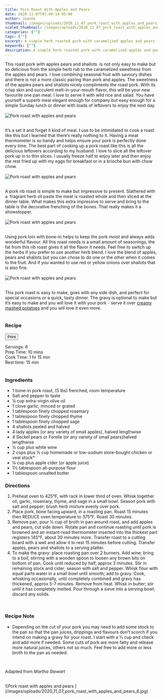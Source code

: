 ```yaml
---
title: Pork Roast With Apples and Pears
date: 2020-11-07T07:09:14-05:00
author: Joanne
thumbnail: /images/uploads/2020_11_07_pork_roast_with_apples_and_pears_1.jpg
scaled_thumbnail: /images/uploads/2020_11_07_pork_roast_with_apples_and_pears_0.jpg
categories: [""]
tags: [""]
excerpt: A simple herb roasted pork with caramelized apples and pears 
keywords: [""]
description: A simple herb roasted pork with caramelized apples and pears 
---
```

<span class="blog-text">

This roast pork with apples pears and shallots  is not only easy to make but so delicious from the simple herb rub to the caramelized sweetness from the apples and pears. I love combining seasonal fruit with savoury dishes and there is not a more classic pairing than pork and apples. The sweetness of the apples pears and shallots nicely compliments the roast pork. With its crisp skin and succulent melt-in-your-mouth flavor, this will be your new favourite one pan meal. I love to serve it with wild rice and salad. You have yourself a superb meal elegant enough for company but easy enough for a simple Sunday lunch or dinner with loads of leftovers to enjoy the next day. 
</br>
</br>
![Pork roast with apples and pears ](/images/uploads/2020_11_07_pork_roast_with_apples_and_pears_2.jpg)
</br>
</br>

It’s a set it and forget it kind of meal. I use to be intimidated to cook a roast like this but I learned that there’s really nothing to it. Having a meat thermometer is so handy and helps ensure your pork is perfectly done every time. The best part of cooking up a pork roast like this is all the delicious leftovers according to my husband. I love to slice all the leftover pork up in to thin slices. I usually freeze half to enjoy later and then enjoy the rest fried up with my eggs for breakfast or in a brioche bun with chow chow. 
</br>
</br>
![Pork roast with apples and pears ](/images/uploads/2020_11_07_pork_roast_with_apples_and_pears_3.jpg)
</br>
</br>

A pork rib roast is simple to make but impressive to present. Slathered with a  fragrant herb oil paste the meat is roasted whole and then sliced at the dinner table. What makes this extra impressive to serve and bring to the table is the decorative frenching of the bones. That really makes it a showstopper.
</br>
</br>
![Pork roast with apples and pears ](/images/uploads/2020_11_07_pork_roast_with_apples_and_pears_4.jpg)
</br>
</br>

Using pork loin with bone-in helps to keep the pork moist and always adds wonderful flavour. All this roast needs is a small amount of seasonings, the fat from this rib roast gives it all the flavor it needs. Feel free to switch up the herbs if you prefer to use another herb blend. I love the blend of apples, pears and shallots but you can chose to do one or the other when it comes to the fruit. And if you wanted to use red or yellow onions over shallots that is also fine. 
</br>
</br>
![Pork roast with apples and pears ](/images/uploads/2020_11_07_pork_roast_with_apples_and_pears_5.jpg)
</br>
</br>

This pork roast is easy to make, goes with any side dish, and perfect for special occasions or a quick, tasty dinner. The gravy is optional to make but it’s easy to make and you will love it with your pork - serve it over [creamy mashed potatoes](https://www.oliveandmango.com/simple-creamy-mashed-potatoes/) and you will love it even more.
</br>
</br>
<!--{{< youtube 2U5KL1buARQ >}}
</br>
</br>-->
</span>

### Recipe
<div print_button><form>
<input type="button" value="Print" class="btn__print" onClick="window.print()">
</form></div>

<div>Servings: <span itemprop="recipeYield">6</div>
<div>Prep Time: <meta itemprop="prepTime" content="PT10M">10 mins</div>
<div>Cook Time: <meta itemprop="cookTime" content="PT75M">1 hr 15 min </div>
<div>Rest time: 15 min</div>
</br>

### Ingredients

* <span itemprop="recipeIngredient">1 bone-in pork roast, (5 lbs) frenched, room temperature </span>
* <span itemprop="recipeIngredient">Salt and pepper to taste </span>
* <span itemprop="recipeIngredient">&frac14; cup extra-virgin olive oil </span>
* <span itemprop="recipeIngredient">1 clove garlic, minced or grated </span>
* <span itemprop="recipeIngredient">1 tablespoon finely chopped rosemary </span>
* <span itemprop="recipeIngredient">1 tablespoon finely chopped thyme </span>
* <span itemprop="recipeIngredient">1 tablespoon finely chopped sage </span>
* <span itemprop="recipeIngredient">4 shallots peeled and halved </span>
* <span itemprop="recipeIngredient">4 lady apples (or any variety of small apples), halved lengthwise </span>
* <span itemprop="recipeIngredient">4 Seckel pears or Forelle (or any variety of small pears)halved lengthwise </span>
* <span itemprop="recipeIngredient">&frac12; cup plus white wine </span>
* <span itemprop="recipeIngredient">2 cups plus &frac12; cup homemade or low-sodium store-bought chicken or veal stock*</span>
* <span itemprop="recipeIngredient">&frac14; cup plus apple cider (or apple juice) </span>
* <span itemprop="recipeIngredient">1&frac12; tablespoon all-purpose flour </span>
* <span itemprop="recipeIngredient">1 tablespoon unsalted butter</span>

### Directions

1. Preheat oven to 425°F, with rack in lower third of oven. Whisk together oil, garlic, rosemary, thyme, and sage in a small bowl. Season pork with salt and pepper; brush herb mixture evenly over pork.
1. Place pork, bone facing upward, in a roasting pan. Roast 15 minutes then REDUCE oven temperature to 375°F. Roast 30 minutes.
1. Remove pan, pour &frac12; cup of broth in pan around roast, and add apples and pears, cut side down. Rotate pan and continue roasting until pork is browned and an instant-read thermometer inserted into the thickest part registers 145°F, about 30 minutes more. Transfer roast to a cutting board with a well and allow it to rest 15 minutes before cutting. Transfer apples, pears and shallots to a serving platter. 
1. To make the gravy: place roasting pan over 2 burners. Add wine; bring to a boil, stirring with a wooden spoon to loosen any brown bits on bottom of pan. Cook until reduced by half, approx 3 minutes. Stir in remaining stock and cider; season with salt and pepper. Whisk flour with equal parts water in a small bowl until smooth; add to gravy. Cook, whisking occasionally, until completely combined and gravy has thickened, approx 5-7 minutes. Remove from heat. Whisk in butter; stir until it has completely melted. Pour through a sieve into a serving bowl; discard any solids.
</br>

### Recipe Note

* Depending on the cut of your pork you may need to add some stock to the pan so that the pan juices, drippings and flavours don’t scorch if you intend on making a gravy for your roast. I start with a &frac12; cup and check and add more if needed. Some cuts of pork are more fatty and release more natural juices, others not so much. Feel free to add more or less broth to the pan as needed. 
</br>

Adapted from _Martha Stewart_

</br>
![Pork roast with apples and pears ](/images/uploads/2020_11_07_pork_roast_with_apples_and_pears_6.jpg)